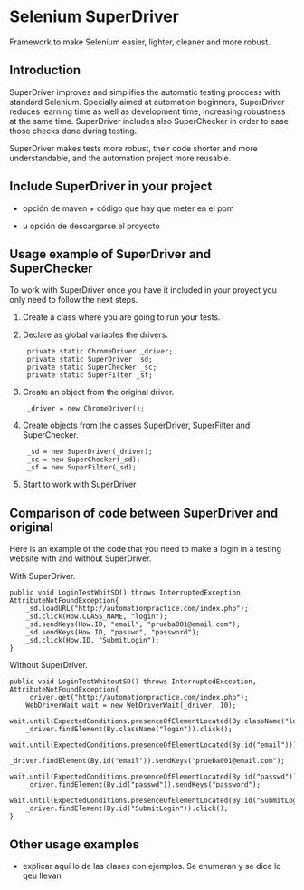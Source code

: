 # Selenium SuperDriver

Framework to make Selenium easier, lighter, cleaner and more robust.


## Introduction

SuperDriver improves and simplifies the automatic testing proccess with standard Selenium. Specially aimed at automation beginners, SuperDriver reduces learning time as well as development time, increasing robustness at the same time. SuperDriver includes also SuperChecker in order to ease those checks done during testing.

SuperDriver makes tests more robust, their code shorter and more understandable, and the automation project more reusable.


## Include SuperDriver in your project

- opción de maven + código que hay que meter en el pom

- u opción de descargarse el proyecto


## Usage example of SuperDriver and SuperChecker

To work with SuperDriver once you have it included in your proyect you only need to follow the next steps.
1) Create a class where you are going to run your tests.
2) Declare as global variables the drivers.

		private static ChromeDriver _driver;
		private static SuperDriver _sd;
		private static SuperChecker _sc;
		private static SuperFilter _sf;
    
3) Create an object from the original driver.

		_driver = new ChromeDriver();
    
4) Create objects from the classes SuperDriver, SuperFilter and SuperChecker.

		_sd = new SuperDriver(_driver);
		_sc = new SuperChecker(_sd);
		_sf = new SuperFilter(_sd);

5) Start to work with SuperDriver


## Comparison of code between SuperDriver and original

Here is an example of the code that you need to make a login in a testing website with and without SuperDriver.

With SuperDriver.

	public void LoginTestWhitSD() throws InterruptedException, AttributeNotFoundException{
		_sd.loadURL("http://automationpractice.com/index.php");
		_sd.click(How.CLASS_NAME, "login");
		_sd.sendKeys(How.ID, "email", "prueba001@email.com");
		_sd.sendKeys(How.ID, "passwd", "password");
		_sd.click(How.ID, "SubmitLogin");
	}
  
	
  Without SuperDriver.
  
	public void LoginTestWhitoutSD() throws InterruptedException, AttributeNotFoundException{
		_driver.get("http://automationpractice.com/index.php");
		WebDriverWait wait = new WebDriverWait(_driver, 10);
		wait.until(ExpectedConditions.presenceOfElementLocated(By.className("login")));
		_driver.findElement(By.className("login")).click();
		wait.until(ExpectedConditions.presenceOfElementLocated(By.id("email")));
		_driver.findElement(By.id("email")).sendKeys("prueba001@email.com");
		wait.until(ExpectedConditions.presenceOfElementLocated(By.id("passwd")));
		_driver.findElement(By.id("passwd")).sendKeys("password");
		wait.until(ExpectedConditions.presenceOfElementLocated(By.id("SubmitLogin")));
		_driver.findElement(By.id("SubmitLogin")).click();
	}


## Other usage examples

- explicar aquí lo de las clases con ejemplos. Se enumeran y se dice lo qeu llevan


